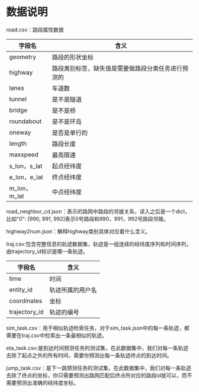 # 数据说明

road.csv：路段属性数据

| 字段名       | 含义                                               |
| ------------ | -------------------------------------------------- |
| geometry     | 路段的形状坐标                                     |
| highway      | 路段类别标签，缺失值是需要做路段分类任务进行预测的 |
| lanes        | 车道数                                             |
| tunnel       | 是不是隧道                                         |
| bridge       | 是不是桥                                           |
| roundabout   | 是不是环岛                                         |
| oneway       | 是否是单行的                                       |
| length       | 路段长度                                           |
| maxspeed     | 最高限速                                           |
| s_lon，s_lat | 起点经纬度                                         |
| e_lon，e_lat | 终点经纬度                                         |
| m_lon，m_lat | 中点经纬度                                         |

road_neighbor_cd.json：表示的路网中路段的邻接关系，读入之后是一个dict，比如"0": [990, 991, 992]表示0号路段和990，991，992号路段邻接。

highway2num.json：解释highway类别具体对应着什么含义。

traj.csv:包含完整信息的轨迹数据集，轨迹是一组连续的经纬度序列和时间序列，由trajectory_id标识是哪一条轨迹。

| 字段名        | 含义             |
| ------------- | ---------------- |
| time          | 时间             |
| entity_id     | 轨迹所属的用户名 |
| coordinates   | 坐标             |
| trajectory_id | 轨迹的编号       |

sim_task.csv：用于相似轨迹检索任务，对于sim_task.json中的每一条轨迹，都需要在traj.csv中检索出一条最相似的轨迹。

eta_task.csv:是到达时间预测任务的测试集，在此数据集中，我们对每一条轨迹去除了起点之外的所有时间，需要你预测出每一条轨迹终点的到达时间。

jump_task.csv：是下一跳预测任务的测试集，在此数据集中，我们对每一条轨迹去除了终点的坐标，你只需要预测出路网匹配后终点所对应的路段id就可以，而不需要预测出准确的经纬度坐标。

